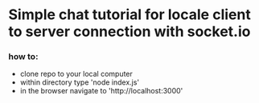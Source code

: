 # Simple chat tutorial for locale client to server connection with socket.io
### how to:
* clone repo to your local computer
* within directory type 'node index.js'
* in the browser navigate to 'http://localhost:3000'
